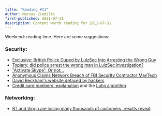 ```yaml
---
title: "Reading #11"
Author: Marios Zindilis
first-published: 2011-07-31
description: Content worth reading for 2011-07-31
---
```


Weekend: reading time. Here are some suggestions:

<h3>Security:</h3>
<ul>
<li><a href="https://web.archive.org/web/20111116195537/http://www.dailytech.com/Exclusive+British+Police+Duped+by+LulzSec+Into+Arresting+the+Wrong+Guy/article22280.htm">Exclusive: British Police Duped by LulzSec Into Arresting the Wrong Guy</a></li>
<li><a href="http://nakedsecurity.sophos.com/2011/07/28/topiary-have-the-police-arrested-the-right-man/">Topiary: did police arrest the wrong man in LulzSec investigation?</a></li>
<li><a href="http://sunbeltblog.blogspot.com/2011/07/activate-skype-or-not.html">"Activate Skype". Or not...</a></li>
<li><a href="http://www.eweek.com/c/a/Security/Anonymous-Claims-Network-Breach-of-FBI-Security-Contractor-ManTech-693504/">Anonymous Claims Network Breach of FBI Security Contractor ManTech</a></li>
<li><a href="http://nakedsecurity.sophos.com/2011/07/11/david-beckhams-website-defaced-by-hackers/">David Beckham's website defaced by hackers</a></li>
<li><a href="http://9gag.com/gag/139688/">Credit card numbers' explanation</a> and the <a href="http://en.wikipedia.org/wiki/Luhn_algorithm">Luhn algorithm</a></li>
</ul>

<h3>Networking:</h3>
<ul><li><a href="http://www.itpro.co.uk/635284/bt-and-virgin-losing-thousands-of-customers">BT and Virgin are losing many thousands of customers, results reveal</a></li>
</ul>
